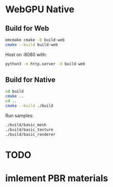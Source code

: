 # WebGPU Native

## Build for Web

```bash
emcmake cmake -B build-web
cmake --build build-web
```

Host on :8080 with:

```bash
python3 -m http.server -d build-web
```

## Build for Native

```bash
cd build
cmake ..
cd ..
cmake --build ./build
```

Run samples:

```bash
./build/basic_mesh
./build/basic_texture
./build/basic_renderer
```

# TODO
# imlement PBR materials




